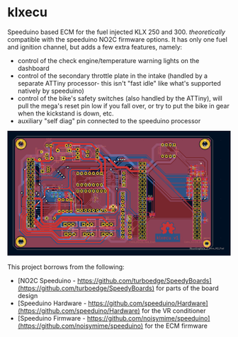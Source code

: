 # klxecu

Speeduino based ECM for the fuel injected KLX 250 and 300. *theoretically* compatible with the speeduino NO2C firmware options. It has only one fuel and ignition channel, but adds a few extra features, namely:

- control of the check engine/temperature warning lights on the dashboard
- control of the secondary throttle plate in the intake (handled by a separate ATTiny processor- this isn't "fast idle" like what's supported natively by speeduino)
- control of the bike's safety switches (also handled by the ATTiny), will pull the mega's reset pin low if you fall over, or try to put the bike in gear when the kickstand is down, etc.
- auxiliary "self diag" pin connected to the speeduino processor

![klxecu v1](board_image.PNG)

This project borrows from the following:

- [NO2C Speeduino - https://github.com/turboedge/SpeedyBoards](https://github.com/turboedge/SpeedyBoards) for parts of the board design
- [Speeduino Hardware - https://github.com/speeduino/Hardware](https://github.com/speeduino/Hardware) for the VR conditioner
- [Speeduino Firmware - https://github.com/noisymime/speeduino](https://github.com/noisymime/speeduino) for the ECM firmware
